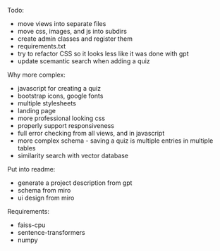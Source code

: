 
Todo:
- move views into separate files
- move css, images, and js into subdirs
- create admin classes and register them
- requirements.txt
- try to refactor CSS so it looks less like it was done with gpt
- update scemantic search when adding a quiz


Why more complex:
- javascript for creating a quiz
- bootstrap icons, google fonts
- multiple stylesheets
- landing page
- more professional looking css
- properly support responsiveness
- full error checking from all views, and in javascript
- more complex schema - saving a quiz is multiple entries in multiple tables
- similarity search with vector database


Put into readme:
- generate a project description from gpt
- schema from miro
- ui design from miro


Requirements:
- faiss-cpu
- sentence-transformers
- numpy
